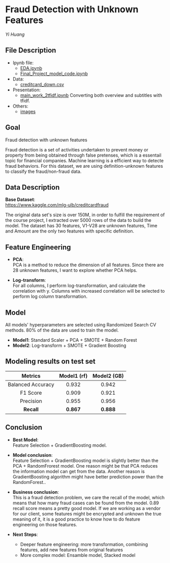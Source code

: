 # Fraud Detection with Unknown Features

*Yi Huang*  

## File Description  
* Ipynb file:  
	- [EDA.ipynb](https://github.com/yihuang1995/Fraud_Detection_with_Unknown_Features/blob/main/EDA.ipynb)  
	- [Final_Project_model_code.ipynb](https://github.com/yihuang1995/Fraud_Detection_with_Unknown_Features/blob/main/Final_Project_model_code.ipynb)  
* Data:  
	- [creditcard_down.csv](https://github.com/yihuang1995/Fraud_Detection_with_Unknown_Features/blob/main/creditcard_down.csv) 
* Presentation:  
	- [main_work_2tfidf.ipynb](https://github.com/juliafeec/tmdb/blob/master/main_work_2tfidf.ipynb) Converting both overview and subtitles with tfidf. 
* Others:   
	- [images](https://github.com/juliafeec/tmdb/tree/master/images)  

## Goal
Fraud detection with unknown features

Fraud detection is a set of activities undertaken to prevent money or property from being obtained through false pretenses, which is a essentail topic for financial companies. Machine learning is a efficient way to detecte fraud behaviors. For this dataset, we are using definition-unknown features to classify the fraud/non-fraud data.   
 
## Data Description
**Base Dataset**:  
<https://www.kaggle.com/mlg-ulb/creditcardfraud>

The original data set's size is over 150M, in order to fulfill the requirement of the course project, I extracted over 5000 rows of the data to build the model. The dataset has 30 features, V1-V28 are unknown features, Time and Amount are the only two features with specific definition.


## Feature Engineering

+ **PCA**:  
	PCA is a method to reduce the dimension of all features. Since there are 28 unknown features, I want to explore whether PCA helps.
	
+ **Log-transform**:  
	For all columns, I perform log-transformation, and calculate the correlation with y. Columns with increased correlation will be selected to perform log column transformation.

## Model

All models' hyperparameters are selected using Randomized Search CV methods. 80% of the data are used to train the model.

+ **Model1**: Standard Scaler + PCA + SMOTE + Random Forest 
+ **Model2**: Log-transform + SMOTE + Gradient Boosting


## Modeling results on test set

| Metrics                  | Model1 (rf)             | Model2 (GB)   |
| :----------------------: | :---------------------: | :-----------: |
| Balanced Accuracy        | 0.932                   | 0.942         |  
| F1 Score                 | 0.909                   | 0.921         |
| Precision                | 0.955                   | 0.956         |
| **Recall**               | **0.867**               | **0.888**     |




## Conclusion

+ **Best Model**:   
	Feature Selection + GradientBoosting model.   

+ **Model conclusion**:  
	Feature Selection + GradientBoosting model is slightly better than the PCA + RandomFrorest model. One reason might be that PCA reduces the information model can get from the data. Another reason is GradientBoosting algorithm might have better prediction power than the RandomForest..   
	
+ **Business conclusion**:   
	This is a fraud detection problem, we care the recall of the model, which means that how many fraud cases can be found from the model. 0.89 recall score means a pretty good model. If we are working as a vendor for our client, some features might be encrypted and unknown the true meaning of it, it is a good practice to know how to do feature engineering on those features.

+ **Next Steps**:  
	+ Deeper feature engineering: more transformation, combining features, add new features from original features
	+ More complex model: Ensamble model, Stacked model
